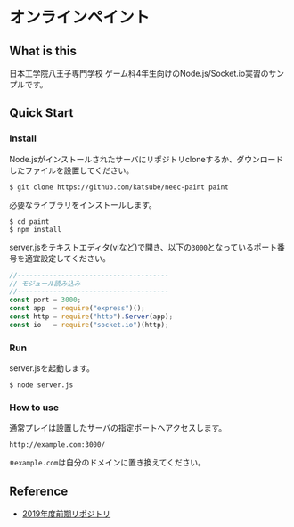 # オンラインペイント
## What is this
日本工学院八王子専門学校 ゲーム科4年生向けのNode.js/Socket.io実習のサンプルです。

## Quick Start
### Install
Node.jsがインストールされたサーバにリポジトリcloneするか、ダウンロードしたファイルを設置してください。
```
$ git clone https://github.com/katsube/neec-paint paint
```

必要なライブラリをインストールします。
```
$ cd paint
$ npm install
```

server.jsをテキストエディタ(viなど)で開き、以下の`3000`となっているポート番号を適宜設定してください。
```javascript
//--------------------------------------
// モジュール読み込み
//--------------------------------------
const port = 3000;
const app  = require("express")();
const http = require("http").Server(app);
const io   = require("socket.io")(http);
```

### Run
server.jsを起動します。
```
$ node server.js
```

### How to use
通常プレイは設置したサーバの指定ポートへアクセスします。
```
http://example.com:3000/
```
※`example.com`は自分のドメインに置き換えてください。

## Reference
* [2019年度前期リポジトリ](https://github.com/katsube/neec2019A)
